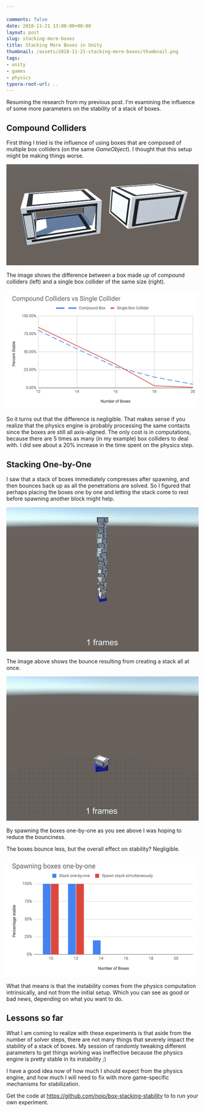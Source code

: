 ```yaml
---

comments: false
date: 2018-11-21 13:00:00+00:00
layout: post
slug: stacking-more-boxes
title: Stacking More Boxes in Unity
thumbnail: /assets/2018-11-21-stacking-more-boxes/thumbnail.png
tags:
- unity
- games
- physics
typora-root-url: ..
---
```




Resuming the research from my previous post. I'm examining the influence of some more parameters on the stability of a stack of boxes.



## Compound Colliders

First thing I tried is the influence of using boxes that are composed of multiple box colliders (on the same *GameObject*). I thought that this setup might be making things worse.



![compound-colliders](/assets/2018-11-21-stacking-more-boxes/compound-colliders.png)

The image shows the difference between a box made up of compound colliders (left) and a single box collider of the same size (right).

![compound-colliders-stacking](/assets/2018-11-21-stacking-more-boxes/compound-colliders-stacking.png)

So it turns out that the difference is negligible. That makes sense if you realize that the physics engine is probably processing the same contacts since the boxes are still all axis-aligned. The only cost is in computations, because there are 5 times as many (in my example) box colliders to deal with. I did see about a 20% increase in the time spent on the physics step.

## Stacking One-by-One

I saw that a stack of boxes immediately compresses after spawning, and then bounces back up as all the penetrations are solved. So I figured that perhaps placing the boxes one by one and letting the stack come to rest before spawning another block might help. 

![bouncy-stack](/assets/2018-11-21-stacking-more-boxes/bouncy-stack.gif)

The image above shows the bounce resulting from creating a stack all at once.

![one-by-one](/assets/2018-11-21-stacking-more-boxes/one-by-one.gif)

By spawning the boxes one-by-one as you see above I was hoping to reduce the bounciness.

The boxes bounce less, but the overall effect on stability? Negligible.

![one-by-one-results](/assets/2018-11-21-stacking-more-boxes/one-by-one-results.png)

What that means is that the instability comes from the physics computation intrinsically, and not from the initial setup. Which you can see as good or bad news, depending on what you want to do.

## Lessons so far

What I am coming to realize with these experiments is that aside from the number of solver steps, there are not many things that severely impact the stability of a stack of boxes. My session of randomly tweaking different parameters to get things working was ineffective because the physics engine is pretty stable in its instability ;)

I have a good idea now of how much I should expect from the physics engine, and how much I will need to fix with more game-specific mechanisms for stabilization.

Get the code at https://github.com/noio/box-stacking-stability to to run your own experiment.